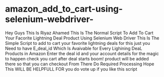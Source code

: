 # amazon_add_to_cart-using-selenium-webdriver-
Hey Guys This Is Riyaz Ahamed 
This Is The Normal Script To Add To Cart Your Facorite Lightning Deal Product Using Selenium Web Driver
This Is The Simple Script to add to cart your favorite lightning deals 
for this just you Need to have E_deal_id Which Is Avaivable for Every Lighining DeaL Products in Amazon 
Enter the deal id and your account details for the magic to happen 
check you cart after deal starts boom! product will be added there so that you can checkout From There Do Required Processing
Hope This WILL BE HELPFULL FOR you 
do vote up if you like this script


